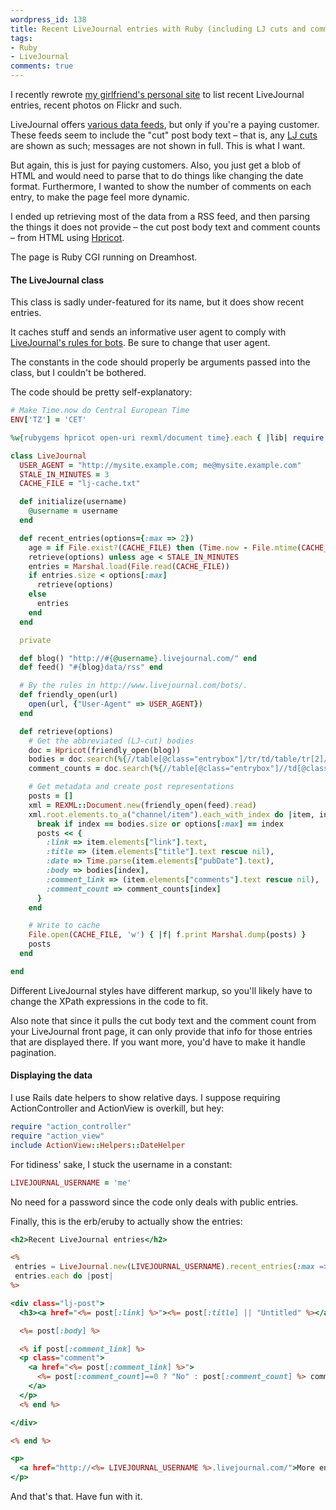 ```yaml
---
wordpress_id: 138
title: Recent LiveJournal entries with Ruby (including LJ cuts and comments)
tags:
- Ruby
- LiveJournal
comments: true
---
```

I recently rewrote <a href="http://i.johannaost.com">my girlfriend's personal site</a> to list recent LiveJournal entries, recent photos on Flickr and such.

LiveJournal offers <a href="http://www.livejournal.com/developer/embedding.bml?method=all">various data feeds</a>, but only if you're a paying customer. These feeds seem to include the "cut" post body text – that is, any <a href="http://www.livejournal.com/support/faqbrowse.bml?faqid=75">LJ cuts</a> are shown as such; messages are not shown in full. This is what I want.

But again, this is just for paying customers. Also, you just get a blob of HTML and would need to parse that to do things like changing the date format. Furthermore, I wanted to show the number of comments on each entry, to make the page feel more dynamic.

I ended up retrieving most of the data from a RSS feed, and then parsing the things it does not provide – the cut post body text and comment counts – from HTML using <a href="http://code.whytheluckystiff.net/hpricot/">Hpricot</a>.

<!--more-->

The page is Ruby CGI running on Dreamhost.

<h4>The LiveJournal class</h4>

This class is sadly under-featured for its name, but it does show recent entries.

It caches stuff and sends an informative user agent to comply with <a href="http://www.livejournal.com/bots/">LiveJournal's rules for bots</a>. Be sure to change that user agent.

The constants in the code should properly be arguments passed into the class, but I couldn't be bothered.

The code should be pretty self-explanatory:

``` ruby
# Make Time.now do Central European Time
ENV['TZ'] = 'CET'

%w{rubygems hpricot open-uri rexml/document time}.each { |lib| require lib }

class LiveJournal
  USER_AGENT = "http://mysite.example.com; me@mysite.example.com"
  STALE_IN_MINUTES = 3
  CACHE_FILE = "lj-cache.txt"

  def initialize(username)
    @username = username
  end

  def recent_entries(options={:max => 2})
    age = if File.exist?(CACHE_FILE) then (Time.now - File.mtime(CACHE_FILE))/60 else STALE_IN_MINUTES end
    retrieve(options) unless age < STALE_IN_MINUTES
    entries = Marshal.load(File.read(CACHE_FILE))
    if entries.size < options[:max]
      retrieve(options)
    else
      entries
    end
  end

  private

  def blog() "http://#{@username}.livejournal.com/" end
  def feed() "#{blog}data/rss" end

  # By the rules in http://www.livejournal.com/bots/.
  def friendly_open(url)
    open(url, {"User-Agent" => USER_AGENT})
  end

  def retrieve(options)
    # Get the abbreviated (LJ-cut) bodies
    doc = Hpricot(friendly_open(blog))
    bodies = doc.search(%{//table[@class="entrybox"]/tr/td/table/tr[2]/td}).map { |entry| entry.inner_html.strip }
    comment_counts = doc.search(%{//table[@class="entrybox"]//td[@class="comments"][1]}).map { |td| td.inner_text.scan(/\d+/).first.to_i }

    # Get metadata and create post representations
    posts = []
    xml = REXML::Document.new(friendly_open(feed).read)
    xml.root.elements.to_a("channel/item").each_with_index do |item, index|
      break if index == bodies.size or options[:max] == index
      posts << {
        :link => item.elements["link"].text,
        :title => (item.elements["title"].text rescue nil),
        :date => Time.parse(item.elements["pubDate"].text),
        :body => bodies[index],
        :comment_link => (item.elements["comments"].text rescue nil),
        :comment_count => comment_counts[index]
      }
    end

    # Write to cache
    File.open(CACHE_FILE, 'w') { |f| f.print Marshal.dump(posts) }
    posts
  end

end
```

Different LiveJournal styles have different markup, so you'll likely have to change the XPath expressions in the code to fit.

Also note that since it pulls the cut body text and the comment count from your LiveJournal front page, it can only provide that info for those entries that are displayed there. If you want more, you'd have to make it handle pagination.

<h4>Displaying the data</h4>

I use Rails date helpers to show relative days. I suppose requiring ActionController and ActionView is overkill, but hey:

``` ruby
require "action_controller"
require "action_view"
include ActionView::Helpers::DateHelper
```

For tidiness' sake, I stuck the username in a constant:

``` ruby
LIVEJOURNAL_USERNAME = 'me'
```

No need for a password since the code only deals with public entries.

Finally, this is the erb/eruby to actually show the entries:

``` rhtml
<h2>Recent LiveJournal entries</h2>

<%
 entries = LiveJournal.new(LIVEJOURNAL_USERNAME).recent_entries(:max => 3)
 entries.each do |post|
%>

<div class="lj-post">
  <h3><a href="<%= post[:link] %>"><%= post[:title] || "Untitled" %></a>, <%= time_ago_in_words(post[:date]) %> ago</h3>

  <%= post[:body] %>

  <% if post[:comment_link] %>
  <p class="comment">
    <a href="<%= post[:comment_link] %>">
      <%= post[:comment_count]==0 ? "No" : post[:comment_count] %> comment<%= "s" unless post[:comment_count]==1 %>
    </a>
  </p>
  <% end %>

</div>

<% end %>

<p>
  <a href="http://<%= LIVEJOURNAL_USERNAME %>.livejournal.com/">More entries &raquo;</a>
</p>
```

And that's that. Have fun with it.
